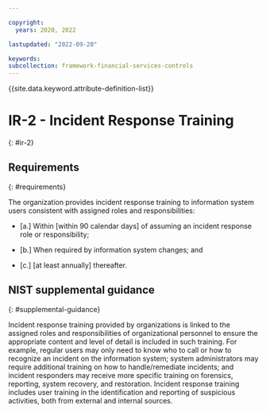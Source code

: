 ```yaml
---

copyright:
  years: 2020, 2022

lastupdated: "2022-09-20"

keywords: 
subcollection: framework-financial-services-controls
---
```


{{site.data.keyword.attribute-definition-list}}

# IR-2 - Incident Response Training
{: #ir-2}

## Requirements
{: #requirements}

The organization provides incident response training to information system users consistent with assigned roles and responsibilities:

- \[a.\] Within [within 90 calendar days] of assuming an incident response role or responsibility;

- \[b.\] When required by information system changes; and

- \[c.\] [at least annually] thereafter.

## NIST supplemental guidance
{: #supplemental-guidance}

Incident response training provided by organizations is linked to the assigned roles and responsibilities of organizational personnel to ensure the appropriate content and level of detail is included in such training. For example, regular users may only need to know who to call or how to recognize an incident on the information system; system administrators may require additional training on how to handle/remediate incidents; and incident responders may receive more specific training on forensics, reporting, system recovery, and restoration. Incident response training includes user training in the identification and reporting of suspicious activities, both from external and internal sources.

